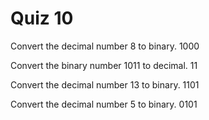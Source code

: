 # Quiz 10

Convert the decimal number 8 to binary.
1000

Convert the binary number 1011 to decimal.
11

Convert the decimal number 13 to binary.
1101

Convert the decimal number 5 to binary.
0101
